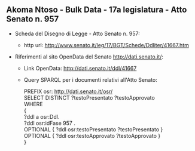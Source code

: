 ## Akoma Ntoso - Bulk Data - 17a legislatura - Atto Senato n. 957 ##

* Scheda del Disegno di Legge - Atto Senato n. 957:
	* http url: http://www.senato.it/leg/17/BGT/Schede/Ddliter/41667.htm

* Riferimenti al sito OpenData del Senato http://dati.senato.it/:
	* Link OpenData: http://dati.senato.it/ddl/41667
	* Query SPARQL per i documenti relativi all'Atto Senato:

        PREFIX osr: <http://dati.senato.it/osr/>  
		SELECT DISTINCT ?testoPresentato ?testoApprovato  
		WHERE  
		{  
		    ?ddl a osr:Ddl.  
		    ?ddl osr:idFase 957 .  
		    OPTIONAL { ?ddl osr:testoPresentato ?testoPresentato }  
		    OPTIONAL { ?ddl osr:testoApprovato ?testoApprovato }  
		}
		